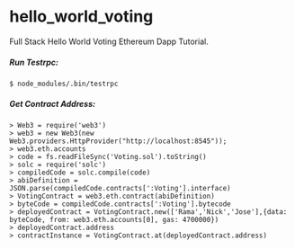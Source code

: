 # hello_world_voting

Full Stack Hello World Voting Ethereum Dapp Tutorial.

##### Run Testrpc:
```
$ node_modules/.bin/testrpc
```

##### Get Contract Address:
```
> Web3 = require('web3')
> web3 = new Web3(new Web3.providers.HttpProvider("http://localhost:8545"));
> web3.eth.accounts
> code = fs.readFileSync('Voting.sol').toString()
> solc = require('solc')
> compiledCode = solc.compile(code)
> abiDefinition = JSON.parse(compiledCode.contracts[':Voting'].interface)
> VotingContract = web3.eth.contract(abiDefinition)
> byteCode = compiledCode.contracts[':Voting'].bytecode
> deployedContract = VotingContract.new(['Rama','Nick','Jose'],{data: byteCode, from: web3.eth.accounts[0], gas: 4700000})
> deployedContract.address
> contractInstance = VotingContract.at(deployedContract.address)
```